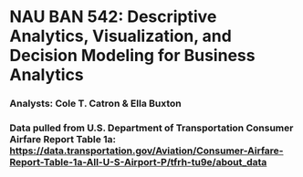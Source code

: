 # NAU BAN 542: Descriptive Analytics, Visualization, and Decision Modeling for Business Analytics

### Analysts: Cole T. Catron & Ella Buxton

### Data pulled from U.S. Department of Transportation Consumer Airfare Report Table 1a: https://data.transportation.gov/Aviation/Consumer-Airfare-Report-Table-1a-All-U-S-Airport-P/tfrh-tu9e/about_data
